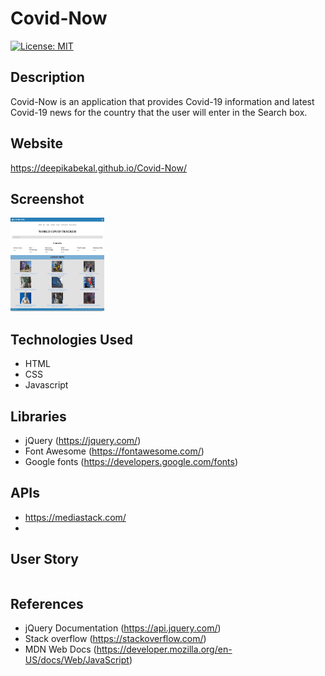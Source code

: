 # Covid-Now

[![License: MIT](https://img.shields.io/badge/License-MIT-yellow.svg)](https://opensource.org/licenses/MIT)

## Description
Covid-Now is an application that provides Covid-19 information and latest Covid-19 news for the country that the user will enter in the Search box.

## Website
 https://deepikabekal.github.io/Covid-Now/

## Screenshot
<img src="assets/images/screenshot.jpg" width=150 height = 150>

## Technologies Used
* HTML
* CSS
* Javascript

## Libraries
* jQuery (https://jquery.com/)
* Font Awesome (https://fontawesome.com/)
* Google fonts (https://developers.google.com/fonts)

## APIs
* https://mediastack.com/
* 

## User Story
```
```

## References
* jQuery Documentation (https://api.jquery.com/)
* Stack overflow (https://stackoverflow.com/)
* MDN Web Docs (https://developer.mozilla.org/en-US/docs/Web/JavaScript)
